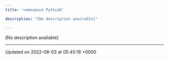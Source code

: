 ```yaml
---
title: 'namespace Pythia8'

description: "[No description available]"

---
```







[No description available]






-------------------------------

Updated on 2022-08-03 at 05:45:16 +0000